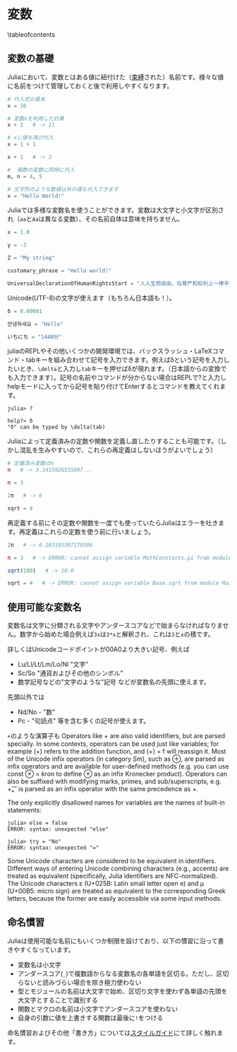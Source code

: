 # 変数

\tableofcontents





## 変数の基礎
Juliaにおいて、変数とはある値に紐付けた（[束縛](https://ja.wikipedia.org/wiki/自由変数と束縛変数)された）名前です。様々な値に名前をつけて管理しておくと後で利用しやすくなります。
```julia
# 代入式の基本
x = 10

# 変数xを利用した計算
x + 1   # -> 11

# xに値を再び代入
x = 1 + 1

x + 1   # -> 3

#  複数の変数に同時に代入
m, n = 4, 5

# 文字列のような数値以外の値も代入できます
x = "Hello World!"
```
Juliaでは多様な変数名を使うことができます。変数は大文字と小文字が区別され（`aa`と`Aa`は異なる変数）、その名前自体は意味を持ちません。
```julia
x = 1.0

y = -3

Z = "My string"

customary_phrase = "Hello world!"

UniversalDeclarationOfHumanRightsStart = "人人生而自由，在尊严和权利上一律平等。"
```
Unicode(UTF-8)の文字が使えます（もちろん日本語も！）。
```julia
δ = 0.00001

안녕하세요 = "Hello"

いちにち = "1440分"
```
juliaのREPLやその他いくつかの開発環境では、バックスラッシュ・LaTeXコマンド・tabキーを組み合わせて記号を入力できます。例えばδという記号を入力したいとき、`\delta`と入力し`tab`キーを押せばδが現れます。（日本語からの変換でも入力できます）。記号の名前やコマンドが分からない場合はREPLで?と入力しhelpモードに入ってから記号を貼り付けてEnterするとコマンドを教えてくれます。
```julia-repl
julia> ?

help?> δ
"δ" can be typed by \delta(tab)
```
Juliaによって定義済みの定数や関数を定義し直したりすることも可能です。（しかし混乱を生みやすいので、これらの再定義はしないほうがよいでしょう）
```julia
# 定義済み変数のπ
π   # -> 3.1415926535897...

π = 3

2π   # -> 6

sqrt = 4
```
再定義する前にその定数や関数を一度でも使っていたらJuliaはエラーを吐きます。再定義はこれらの定数を使う前に行いましょう。
```julia
2π   # -> 6.283185307179586

π = 3   # -> ERROR: cannot assign variable MathConstants.pi from module Main

sqrt(100)   # -> 10.0

sqrt = 4   # -> ERROR: cannot assign variable Base.sqrt from module Main
```





## 使用可能な変数名
変数名は文字に分類される文字やアンダースコアなどで始まらなければなりません。数字から始めた場合例えば`3x`は`3*x`と解釈され、これは`3`と`x`の積です。

詳しくはUnicodeコードポイントが00A0より大きい記号、例えば
- Lu/Ll/Lt/Lm/Lo/Nl   "文字"
- Sc/So   "通貨およびその他のシンボル"
- 数学記号などの"文字のような"記号
などが変数名の先頭に使えます。

先頭以外では
- Nd/No - "数"
- Pc - "句読点"
等を含む多くの記号が使えます。

`+`のような演算子も
Operators like + are also valid identifiers, but are parsed specially. In some contexts, operators can be used just like variables; for example (+) refers to the addition function, and (+) = f will reassign it. Most of the Unicode infix operators (in category Sm), such as ⊕, are parsed as infix operators and are available for user-defined methods (e.g. you can use const ⊗ = kron to define ⊗ as an infix Kronecker product). Operators can also be suffixed with modifying marks, primes, and sub/superscripts, e.g. +̂ₐ″ is parsed as an infix operator with the same precedence as +.

The only explicitly disallowed names for variables are the names of built-in statements:
```julia-repl
julia> else = false
ERROR: syntax: unexpected "else"

julia> try = "No"
ERROR: syntax: unexpected "="
```
Some Unicode characters are considered to be equivalent in identifiers. Different ways of entering Unicode combining characters (e.g., accents) are treated as equivalent (specifically, Julia identifiers are NFC-normalized). The Unicode characters ɛ (U+025B: Latin small letter open e) and µ (U+00B5: micro sign) are treated as equivalent to the corresponding Greek letters, because the former are easily accessible via some input methods.





## 命名慣習
Juliaは使用可能な名前にもいくつか制限を設けており、以下の慣習に沿って書きやすくなっています。
- 変数名は小文字
- アンダースコア(`_`)で複数語からなる変数名の各単語を区切る。ただし、区切らないと読みづらい場合を除き極力使わない
- 型とモジュールの名前は大文字で始め、区切り文字を使わず各単語の先頭を大文字とすることで識別する
- 関数とマクロの名前は小文字でアンダースコアを使わない
- 自身の引数に値を上書きする関数は最後に`!`をつける

命名慣習およびその他「書き方」については[スタイルガイド](aaa)にて詳しく触れます。
